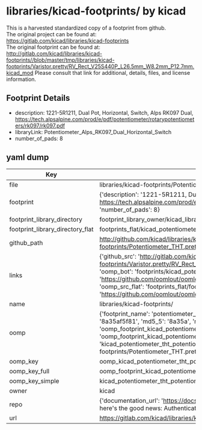# libraries/kicad-footprints/ by kicad  
This is a harvested standardized copy of a footprint from github.  
The original project can be found at:  
https://gitlab.com/kicad/libraries/kicad-footprints  
The original footprint can be found at:
http://gitlab.com/kicad/libraries/kicad-footprints//blob/master/tmp/libraries/kicad-footprints/Varistor.pretty/RV_Rect_V25S440P_L26.5mm_W8.2mm_P12.7mm.kicad_mod
Please consult that link for additional, details, files, and license information.  
## Footprint Details
* description: 1221-5R1211, Dual Pot, Horizontal, Switch, Alps RK097 Dual, https://tech.alpsalpine.com/prod/e/pdf/potentiometer/rotarypotentiometers/rk097/rk097.pdf  
* libraryLink: Potentiometer_Alps_RK097_Dual_Horizontal_Switch  
* number_of_pads: 8  
## yaml dump  
| Key | Value |  
| --- | --- |  
| file | libraries/kicad-footprints/Potentiometer_THT.pretty/Potentiometer_Alps_RK097_Dual_Horizontal_Switch.kicad_mod |  
| footprint | {'description': '1221-5R1211, Dual Pot, Horizontal, Switch, Alps RK097 Dual, https://tech.alpsalpine.com/prod/e/pdf/potentiometer/rotarypotentiometers/rk097/rk097.pdf', 'libraryLink': 'Potentiometer_Alps_RK097_Dual_Horizontal_Switch', 'number_of_pads': 8} |  
| footprint_library_directory | footprint_library_owner/kicad_libraries/kicad-footprints/ |  
| footprint_library_directory_flat | footprints_flat/kicad_potentiometer_tht_potentiometer_alps_rk097_dual_horizontal_switch/working |  
| github_path | http://github.com/kicad/libraries/kicad-footprints//blob/master/tmp/libraries/kicad-footprints/Potentiometer_THT.pretty/Potentiometer_Alps_RK097_Dual_Horizontal_Switch.kicad_mod |  
| links | {'github_src': 'http://gitlab.com/kicad/libraries/kicad-footprints//blob/master/tmp/libraries/kicad-footprints/Varistor.pretty/RV_Rect_V25S440P_L26.5mm_W8.2mm_P12.7mm.kicad_mod', 'github_src_repo': 'https://gitlab.com/kicad/libraries/kicad-footprints', 'oomp_bot': 'footprints/kicad_potentiometer_tht_potentiometer_alps_rk097_dual_horizontal_switch/working', 'oomp_bot_github': 'https://github.com/oomlout/oomlout_oomp_footprint_bot/tree/main/footprints/kicad_potentiometer_tht_potentiometer_alps_rk097_dual_horizontal_switch/working', 'oomp_src_flat': 'footprints_flat/footprints_flat/kicad_potentiometer_tht_potentiometer_alps_rk097_dual_horizontal_switch/working', 'oomp_src_flat_github': 'https://github.com/oomlout/oomlout_oomp_footprint_src/tree/main/footprints_flat/kicad_potentiometer_tht_potentiometer_alps_rk097_dual_horizontal_switch/working'} |  
| name | libraries/kicad-footprints/ |  
| oomp | {'footprint_name': 'potentiometer_alps_rk097_dual_horizontal_switch', 'library_name': 'potentiometer_tht', 'md5': '8a35af5f810cf69e515ed6a48c593d7e', 'md5_10': '8a35af5f81', 'md5_5': '8a35a', 'md5_6': '8a35af', 'oomp_key': 'oomp_kicad_potentiometer_tht_potentiometer_alps_rk097_dual_horizontal_switch', 'oomp_key_extra': 'oomp_footprint_kicad_potentiometer_tht_potentiometer_alps_rk097_dual_horizontal_switch', 'oomp_key_full': 'oomp_footprint_kicad_potentiometer_tht_potentiometer_alps_rk097_dual_horizontal_switch_8a35af', 'oomp_key_simple': 'kicad_potentiometer_tht_potentiometer_alps_rk097_dual_horizontal_switch', 'original_filename': 'libraries/kicad-footprints/Potentiometer_THT.pretty/Potentiometer_Alps_RK097_Dual_Horizontal_Switch.kicad_mod', 'owner_name': 'kicad'} |  
| oomp_key | oomp_kicad_potentiometer_tht_potentiometer_alps_rk097_dual_horizontal_switch |  
| oomp_key_full | oomp_footprint_kicad_potentiometer_tht_potentiometer_alps_rk097_dual_horizontal_switch |  
| oomp_key_simple | kicad_potentiometer_tht_potentiometer_alps_rk097_dual_horizontal_switch |  
| owner | kicad |  
| repo | {'documentation_url': 'https://docs.github.com/rest/overview/resources-in-the-rest-api#rate-limiting', 'message': "API rate limit exceeded for 84.66.173.59. (But here's the good news: Authenticated requests get a higher rate limit. Check out the documentation for more details.)"} |  
| url | https://gitlab.com/kicad/libraries/kicad-footprints |  

